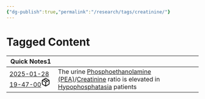 ```yaml
---
{"dg-publish":true,"permalink":"/research/tags/creatinine/"}
---
```


# Tagged Content
<div><table class="dataview table-view-table"><thead class="table-view-thead"><tr class="table-view-tr-header"><th class="table-view-th"><span>Quick Notes</span><span class="dataview small-text">1</span></th><th class="table-view-th"><span></span></th></tr></thead><tbody class="table-view-tbody"><tr><td><span><a data-tooltip-position="top" aria-label="Research/Quick Notes/2025-01-28 19-47-00.md" data-href="Research/Quick Notes/2025-01-28 19-47-00.md" href="Research/Quick Notes/2025-01-28 19-47-00.md" class="internal-link" target="_blank" rel="noopener nofollow" fileclass-name="Research Links">2025-01-28 19-47-00</a><a class="metadata-menu fileclass-icon"><svg xmlns="http://www.w3.org/2000/svg" width="24" height="24" viewBox="0 0 24 24" fill="none" stroke="currentColor" stroke-width="2" stroke-linecap="round" stroke-linejoin="round" class="svg-icon lucide-package"><path d="m7.5 4.27 9 5.15"></path><path d="M21 8a2 2 0 0 0-1-1.73l-7-4a2 2 0 0 0-2 0l-7 4A2 2 0 0 0 3 8v8a2 2 0 0 0 1 1.73l7 4a2 2 0 0 0 2 0l7-4A2 2 0 0 0 21 16Z"></path><path d="m3.3 7 8.7 5 8.7-5"></path><path d="M12 22V12"></path></svg></a></span></td><td><span>The urine <a data-href="Phosphoethanolamine (PEA)" href="Phosphoethanolamine (PEA)" class="internal-link" target="_blank" rel="noopener nofollow">Phosphoethanolamine (PEA)</a>/<a data-href="Creatinine" href="Creatinine" class="internal-link" target="_blank" rel="noopener nofollow">Creatinine</a> ratio is elevated in <a data-href="Hypophosphatasia" href="Hypophosphatasia" class="internal-link" target="_blank" rel="noopener nofollow">Hypophosphatasia</a> patients</span></td></tr></tbody></table></div>


